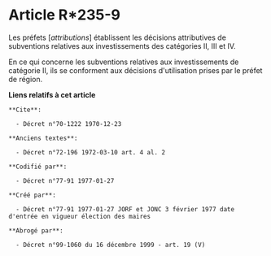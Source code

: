 # Article R*235-9

Les préfets [*attributions*] établissent les décisions attributives de subventions relatives aux investissements des
catégories II, III et IV. 

En ce qui concerne les subventions relatives aux investissements de catégorie II, ils se conforment aux décisions
d'utilisation prises par le préfet de région.

**Liens relatifs à cet article**

	**Cite**:

	  - Décret n°70-1222 1970-12-23

	**Anciens textes**:

	  - Décret n°72-196 1972-03-10 art. 4 al. 2

	**Codifié par**:

	  - Décret n°77-91 1977-01-27

	**Créé par**:

	  - Décret n°77-91 1977-01-27 JORF et JONC 3 février 1977 date d'entrée en vigueur élection des maires

	**Abrogé par**:

	  - Décret n°99-1060 du 16 décembre 1999 - art. 19 (V)

